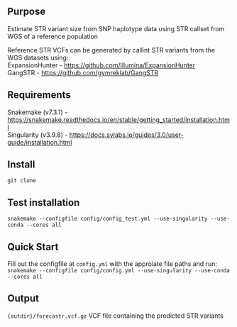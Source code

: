 ## Purpose
Estimate STR variant size from SNP haplotype data using STR callset from WGS of a reference population

Reference STR VCFs can be generated by callint STR variants from the WGS datasets using:  
ExpansionHunter - https://github.com/Illumina/ExpansionHunter  
GangSTR - https://github.com/gymreklab/GangSTR   


## Requirements
Snakemake (v7.3.1) - https://snakemake.readthedocs.io/en/stable/getting_started/installation.html  
Singularity (v3.9.8) - https://docs.sylabs.io/guides/3.0/user-guide/installation.html  

## Install
`git clone `

## Test installation
`snakemake --configfile config/config_test.yml --use-singularity --use-conda --cores all`

## Quick Start
Fill out the configfile at `config.yml` with the approiate file paths and run:
`snakemake --configfile config/config.yml --use-singularity --use-conda --cores all`

## Output
`{outdir}/forecastr.vcf.gz`
VCF file containing the predicted STR variants 

